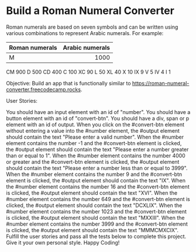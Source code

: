 # Build a Roman Numeral Converter
Roman numerals are based on seven symbols and can be written using various combinations to represent Arabic numerals. For example:

|Roman numerals|Arabic numerals|
|:-------------|--------------:|
M|1000
CM	900
D	500
CD	400
C	100
XC	90
L	50
XL	40
X	10
IX	9
V	5
IV	4
I	1

Objective: Build an app that is functionally similar to https://roman-numeral-converter.freecodecamp.rocks.

User Stories:

You should have an input element with an id of "number".
You should have a button element with an id of "convert-btn".
You should have a div, span or p element with an id of output.
When you click on the #convert-btn element without entering a value into the #number element, the #output element should contain the text "Please enter a valid number".
When the #number element contains the number -1 and the #convert-btn element is clicked, the #output element should contain the text "Please enter a number greater than or equal to 1".
When the #number element contains the number 4000 or greater and the #convert-btn element is clicked, the #output element should contain the text "Please enter a number less than or equal to 3999".
When the #number element contains the number 9 and the #convert-btn element is clicked, the #output element should contain the text "IX".
When the #number element contains the number 16 and the #convert-btn element is clicked, the #output element should contain the text "XVI".
When the #number element contains the number 649 and the #convert-btn element is clicked, the #output element should contain the text "DCXLIX".
When the #number element contains the number 1023 and the #convert-btn element is clicked, the #output element should contain the text "MXXIII".
When the #number element contains the number 3999 and the #convert-btn element is clicked, the #output element should contain the text "MMMCMXCIX".
Fulfill the user stories and pass all the tests below to complete this project. Give it your own personal style. Happy Coding!
